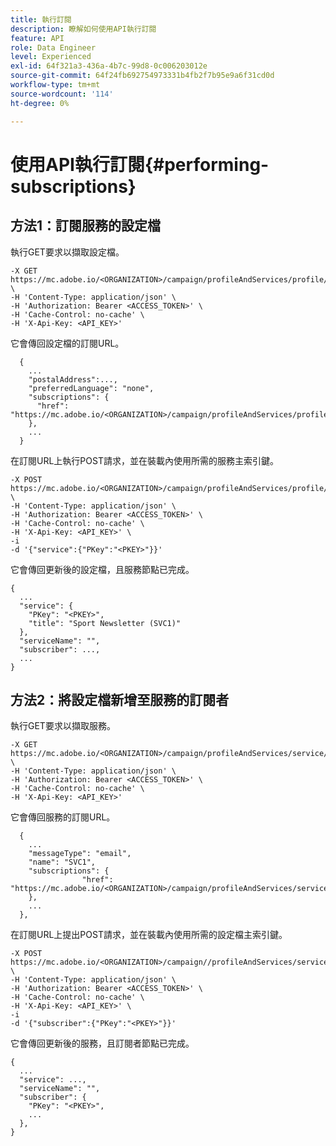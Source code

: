 ```yaml
---
title: 執行訂閱
description: 瞭解如何使用API執行訂閱
feature: API
role: Data Engineer
level: Experienced
exl-id: 64f321a3-436a-4b7c-99d8-0c006203012e
source-git-commit: 64f24fb692754973331b4fb2f7b95e9a6f31cd0d
workflow-type: tm+mt
source-wordcount: '114'
ht-degree: 0%

---
```


# 使用API執行訂閱{#performing-subscriptions}

## 方法1：訂閱服務的設定檔

執行GET要求以擷取設定檔。

```
-X GET https://mc.adobe.io/<ORGANIZATION>/campaign/profileAndServices/profile/<PKEY> \
-H 'Content-Type: application/json' \
-H 'Authorization: Bearer <ACCESS_TOKEN>' \
-H 'Cache-Control: no-cache' \
-H 'X-Api-Key: <API_KEY>'
```

它會傳回設定檔的訂閱URL。

```
  {
    ...
    "postalAddress":...,
    "preferredLanguage": "none",
    "subscriptions": {
      "href": "https://mc.adobe.io/<ORGANIZATION>/campaign/profileAndServices/profile/<PKEY>/subscriptions/"
    },
    ...
  }
```

在訂閱URL上執行POST請求，並在裝載內使用所需的服務主索引鍵。

```
-X POST https://mc.adobe.io/<ORGANIZATION>/campaign/profileAndServices/profile/<PKEY>/subscriptions \
-H 'Content-Type: application/json' \
-H 'Authorization: Bearer <ACCESS_TOKEN>' \
-H 'Cache-Control: no-cache' \
-H 'X-Api-Key: <API_KEY>' \
-i
-d '{"service":{"PKey":"<PKEY>"}}'
```

它會傳回更新後的設定檔，且服務節點已完成。

```
{
  ...
  "service": {
    "PKey": "<PKEY>",
    "title": "Sport Newsletter (SVC1)"
  },
  "serviceName": "",
  "subscriber": ...,
  ...
}
```

## 方法2：將設定檔新增至服務的訂閱者

執行GET要求以擷取服務。

```
-X GET https://mc.adobe.io/<ORGANIZATION>/campaign/profileAndServices/service/<PKEY> \
-H 'Content-Type: application/json' \
-H 'Authorization: Bearer <ACCESS_TOKEN>' \
-H 'Cache-Control: no-cache' \
-H 'X-Api-Key: <API_KEY>'
```

它會傳回服務的訂閱URL。

```
  {
    ...
    "messageType": "email",
    "name": "SVC1",
    "subscriptions": {
                "href": "https://mc.adobe.io/<ORGANIZATION>/campaign/profileAndServices/service/<PKEY>/subscriptions/"
    },
    ...
  },
```

在訂閱URL上提出POST請求，並在裝載內使用所需的設定檔主索引鍵。

```
-X POST https://mc.adobe.io/<ORGANIZATION>/campaign//profileAndServices/service/<PKEY>/subscriptions/ \
-H 'Content-Type: application/json' \
-H 'Authorization: Bearer <ACCESS_TOKEN>' \
-H 'Cache-Control: no-cache' \
-H 'X-Api-Key: <API_KEY>' \
-i
-d '{"subscriber":{"PKey":"<PKEY>"}}'
```

它會傳回更新後的服務，且訂閱者節點已完成。

```
{
  ...
  "service": ...,
  "serviceName": "",
  "subscriber": {
    "PKey": "<PKEY>",
    ...
  },
}
```
